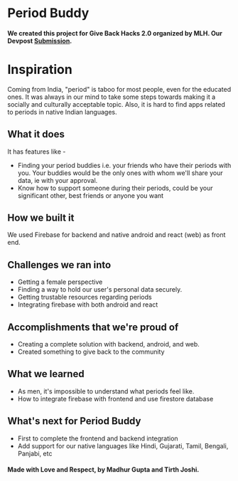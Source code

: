 # Period Buddy

#### We created this project for Give Back Hacks 2.0 organized by MLH. Our Devpost [Submission](https://devpost.com/software/period-buddy).

# Inspiration

Coming from India, "period" is taboo for most people, even for the educated ones. It was always in our mind to take some steps towards making it a socially and culturally acceptable topic. Also, it is hard to find apps related to periods in native Indian languages.

## What it does

It has features like -

- Finding your period buddies i.e. your friends who have their periods with you. Your buddies would be the only ones with whom we'll share your data, ie with your approval.
- Know how to support someone during their periods, could be your significant other, best friends or anyone you want

## How we built it

We used Firebase for backend and native android and react (web) as front end.

## Challenges we ran into

- Getting a female perspective
- Finding a way to hold our user's personal data securely.
- Getting trustable resources regarding periods
- Integrating firebase with both android and react

## Accomplishments that we're proud of

- Creating a complete solution with backend, android, and web.
- Created something to give back to the community

## What we learned

- As men, it's impossible to understand what periods feel like.
- How to integrate firebase with frontend and use firestore database

## What's next for Period Buddy

- First to complete the frontend and backend integration
- Add support for our native languages like Hindi, Gujarati, Tamil, Bengali, Panjabi, etc

#### Made with Love and Respect, by Madhur Gupta and Tirth Joshi.
